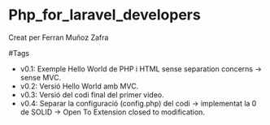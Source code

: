 # Php_for_laravel_developers

Creat per Ferran Muñoz Zafra

#Tags

- v0.1: Exemple Hello World de PHP i HTML sense separation concerns -> sense MVC.
- v0.2: Versió Hello World amb MVC.
- v0.3: Versió del codi final del primer video.
- v0.4: Separar la configuració (config.php) del codi -> implementat la 0 de SOLID -> Open To Extension closed to modification.